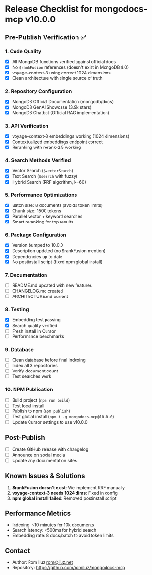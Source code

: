 # Release Checklist for mongodocs-mcp v10.0.0

## Pre-Publish Verification ✅

### 1. Code Quality
- [x] All MongoDB functions verified against official docs
- [x] No `$rankFusion` references (doesn't exist in MongoDB 8.0)
- [x] voyage-context-3 using correct 1024 dimensions
- [x] Clean architecture with single source of truth

### 2. Repository Configuration
- [x] MongoDB Official Documentation (mongodb/docs)
- [x] MongoDB GenAI Showcase (3.9k stars)
- [x] MongoDB Chatbot (Official RAG implementation)

### 3. API Verification
- [x] voyage-context-3 embeddings working (1024 dimensions)
- [x] Contextualized embeddings endpoint correct
- [x] Reranking with rerank-2.5 working

### 4. Search Methods Verified
- [x] Vector Search (`$vectorSearch`)
- [x] Text Search (`$search` with fuzzy)
- [x] Hybrid Search (RRF algorithm, k=60)

### 5. Performance Optimizations
- [x] Batch size: 8 documents (avoids token limits)
- [x] Chunk size: 1500 tokens
- [x] Parallel vector + keyword searches
- [x] Smart reranking for top results

### 6. Package Configuration
- [x] Version bumped to 10.0.0
- [x] Description updated (no $rankFusion mention)
- [x] Dependencies up to date
- [x] No postinstall script (fixed npm global install)

### 7. Documentation
- [ ] README.md updated with new features
- [ ] CHANGELOG.md created
- [ ] ARCHITECTURE.md current

### 8. Testing
- [x] Embedding test passing
- [x] Search quality verified
- [ ] Fresh install in Cursor
- [ ] Performance benchmarks

### 9. Database
- [ ] Clean database before final indexing
- [ ] Index all 3 repositories
- [ ] Verify document count
- [ ] Test searches work

### 10. NPM Publication
- [ ] Build project (`npm run build`)
- [ ] Test local install
- [ ] Publish to npm (`npm publish`)
- [ ] Test global install (`npm i -g mongodocs-mcp@10.0.0`)
- [ ] Update Cursor settings to use v10.0.0

## Post-Publish
- [ ] Create GitHub release with changelog
- [ ] Announce on social media
- [ ] Update any documentation sites

## Known Issues & Solutions
1. **$rankFusion doesn't exist**: We implement RRF manually
2. **voyage-context-3 needs 1024 dims**: Fixed in config
3. **npm global install failed**: Removed postinstall script

## Performance Metrics
- Indexing: ~10 minutes for 10k documents
- Search latency: <500ms for hybrid search
- Embedding rate: 8 docs/batch to avoid token limits

## Contact
- Author: Rom Iluz <rom@iluz.net>
- Repository: https://github.com/romiluz/mongodocs-mcp